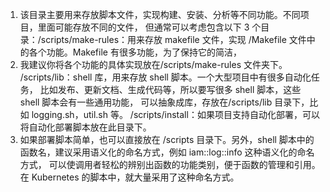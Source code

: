 1. 该目录主要用来存放脚本文件，实现构建、安装、分析等不同功能。不同项目，里面可能存放不同的文件， 但通常可以考虑包含以下 3 个目录：/scripts/make-rules：用来存放 makefile 文件，实现 /Makefile 文件中的各个功能。Makefile 有很多功能，为了保持它的简洁，
2. 我建议你将各个功能的具体实现放在/scripts/make-rules 文件夹下。 /scripts/lib：shell 库，用来存放 shell 脚本。一个大型项目中有很多自动化任务， 比如发布、更新文档、生成代码等，所以要写很多 shell 脚本，这些 shell 脚本会有一些通用功能， 可以抽象成库，存放在/scripts/lib 目录下，比如 logging.sh，util.sh 等。 /scripts/install：如果项目支持自动化部署，可以将自动化部署脚本放在此目录下。
3. 如果部署脚本简单，也可以直接放在 /scripts 目录下。另外，shell 脚本中的函数名，建议采用语义化的命名方式，例如 iam::log::info 这种语义化的命名方式， 可以使调用者轻松的辨别出函数的功能类别，便于函数的管理和引用。 在 Kubernetes 的脚本中，就大量采用了这种命名方式。